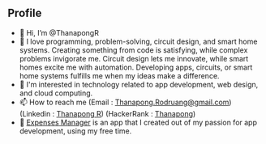 ## Profile

- 👋 Hi, I’m @ThanapongR
- 👀 I love programming, problem-solving, circuit design, and smart home systems. Creating something from code is satisfying, while complex problems invigorate me. Circuit design lets me innovate, while smart homes excite me with automation. Developing apps, circuits, or smart home systems fulfills me when my ideas make a difference.
- 🌱 I'm interested in technology related to app development, web design, and cloud computing.
- 📫 How to reach me (Email : Thanapong.Rodruang@gmail.com) (Linkedin : [Thanapong R](https://www.linkedin.com/in/thanapong-rodruang)) (HackerRank : [Thanapong](https://www.hackerrank.com/thanapong_rodru1))
- 📱 [Expenses Manager](https://play.google.com/store/apps/details?id=com.nice2studio.mymoney) is an app that I created out of my passion for app development, using my free time.

